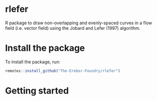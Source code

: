 # rlefer

R package to draw non-overlapping and evenly-spaced curves in a flow field (i.e. vector field)
using the Jobard and Lefer (1997) algorithm.

# Install the package

To install the package, run:

```r
remotes::install_github("The-Erebor-Foundry/rlefer")
```

# Getting started

